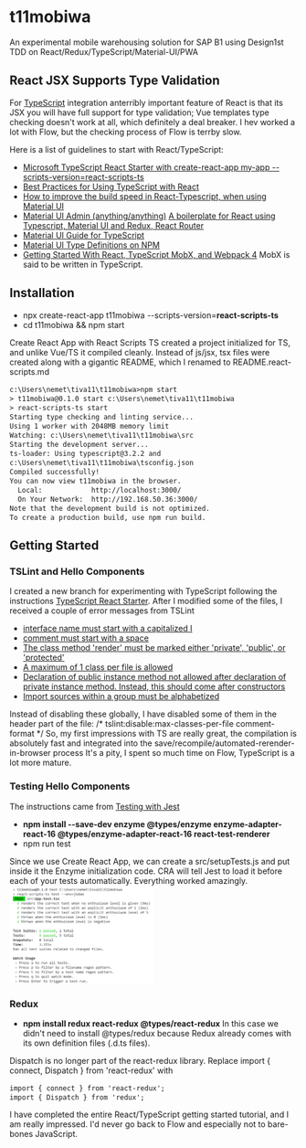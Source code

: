 # t11mobiwa
An experimental mobile warehousing solution for SAP B1 using Design1st TDD on React/Redux/TypeScript/Material-UI/PWA

## React JSX Supports Type Validation
For [TypeScript](https://www.typescriptlang.org/samples/index.html) integration anterribly important feature of React is that its JSX you will have full support for type validation; Vue templates type checking doesn't work at all, which definitely a deal breaker. I hev worked a lot with Flow, but the checking process of Flow is terrby slow. 

Here is a list of guidelines to start with React/TypeScript:
- [Microsoft TypeScript React Starter with create-react-app my-app --scripts-version=react-scripts-ts](https://github.com/Microsoft/TypeScript-React-Starter)
- [Best Practices for Using TypeScript with React](https://medium.freecodecamp.org/effective-use-of-typescript-with-react-3a1389b6072a)
- [How to improve the build speed in React-Typescript, when using Material UI](https://dev.to/janpauldahlke/how-to-improve-material-ui-speed-in-react-typescript-1199)
- [Material UI Admin (anything/anything)](https://material-ui-admin.herokuapp.com/account/login?redirect=%2F) [A boilerplate for React using Typescript, Material UI and Redux, React Router](https://github.com/goemen/react-material-ui-typescript)
- [Material UI Guide for TypeScript](https://material-ui.com/guides/typescript/)
- [Material UI Type Definitions on NPM](https://www.npmjs.com/package/@types/material-ui)  
- [Getting Started With React, TypeScript MobX, and Webpack 4](https://medium.com/teachable/getting-started-with-react-typescript-mobx-and-webpack-4-8c680517c030) MobX is said to be written in TypeScript.

## Installation
- npx create-react-app t11mobiwa --scripts-version=**react-scripts-ts**
- cd t11mobiwa && npm start

Create React App with React Scripts TS created a project initialized for TS, and unlike Vue/TS it compiled cleanly. Instead of js/jsx, tsx files were created along with a gigantic README, which I renamed to README.react-scripts.md

```
c:\Users\nemet\tiva11\t11mobiwa>npm start
> t11mobiwa@0.1.0 start c:\Users\nemet\tiva11\t11mobiwa
> react-scripts-ts start
Starting type checking and linting service...
Using 1 worker with 2048MB memory limit
Watching: c:\Users\nemet\tiva11\t11mobiwa\src
Starting the development server...
ts-loader: Using typescript@3.2.2 and c:\Users\nemet\tiva11\t11mobiwa\tsconfig.json
Compiled successfully!
You can now view t11mobiwa in the browser.
  Local:            http://localhost:3000/
  On Your Network:  http://192.168.50.36:3000/
Note that the development build is not optimized.
To create a production build, use npm run build.
```
## Getting Started
### TSLint and Hello Components
I created a new branch for experimenting with TypeScript following the instructions [TypeScript React Starter](https://github.com/Microsoft/TypeScript-React-Starter).
After I modified some of the files, I received a couple of error messages from TSLint
- [interface name must start with a capitalized I](https://palantir.github.io/tslint/rules/interface-name)
- [comment must start with a space](https://palantir.github.io/tslint/rules/comment-format)
- [The class method 'render' must be marked either 'private', 'public', or 'protected'](https://palantir.github.io/tslint/rules/member-access/)
- [A maximum of 1 class per file is allowed](https://palantir.github.io/tslint/rules/max-classes-per-file/)
- [Declaration of public instance method not allowed after declaration of private instance method. Instead, this should come after constructors](https://palantir.github.io/tslint/rules/member-ordering/)
- [Import sources within a group must be alphabetized](https://palantir.github.io/tslint/rules/ordered-imports/)

Instead of disabling these globally, I have disabled some of them in the header part of the file:
/* tslint:disable:max-classes-per-file comment-format */
So, my first impressions with TS are really great, the compilation is absolutely fast and integrated into the save/recompile/automated-rerender-in-browser process
It's a pity, I spent so much time on Flow, TypeScript is a lot more mature.
### Testing Hello Components
The instructions came from [Testing with Jest](https://github.com/Microsoft/TypeScript-React-Starter#writing-tests-with-jest)
- **npm install --save-dev enzyme @types/enzyme enzyme-adapter-react-16 @types/enzyme-adapter-react-16 react-test-renderer**
- npm run test

Since we use Create React App, we can create a src/setupTests.js and put inside it the Enzyme initialization code. CRA will tell Jest to load it before each of your tests automatically.
Everything worked amazingly.
<br/><img src="./public/runninghellotestswithjestenzyme.png" width="50%"/>

### Redux
- **npm install redux react-redux @types/react-redux**  In this case we didn't need to install @types/redux because Redux already comes with its own definition files (.d.ts files).

Dispatch is no longer part of the react-redux library. Replace import { connect, Dispatch } from 'react-redux' with
```
import { connect } from 'react-redux';
import { Dispatch } from 'redux';
```
I have completed the entire React/TypeScript getting started tutorial, and I am really impressed. I'd never go back to Flow and especially not to bare-bones JavaScript.
